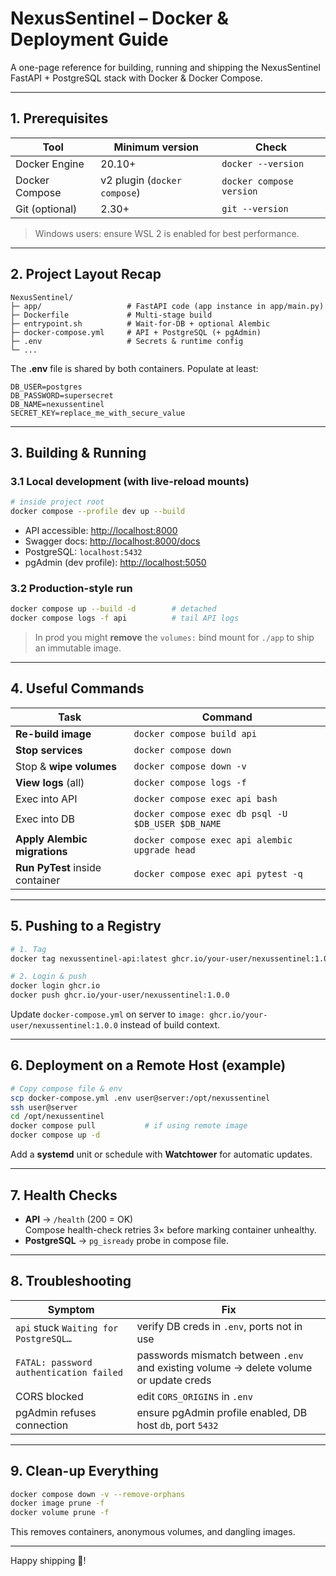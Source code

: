# NexusSentinel – Docker & Deployment Guide

A one-page reference for building, running and shipping the NexusSentinel FastAPI + PostgreSQL stack with Docker & Docker Compose.

---

## 1. Prerequisites

| Tool | Minimum version | Check |
|------|-----------------|-------|
| Docker Engine | 20.10+ | `docker --version` |
| Docker Compose | v2 plugin (`docker compose`) | `docker compose version` |
| Git (optional) | 2.30+ | `git --version` |

> Windows users: ensure WSL 2 is enabled for best performance.

---

## 2. Project Layout Recap

```
NexusSentinel/
├─ app/                   # FastAPI code (app instance in app/main.py)
├─ Dockerfile             # Multi-stage build
├─ entrypoint.sh          # Wait-for-DB + optional Alembic
├─ docker-compose.yml     # API + PostgreSQL (+ pgAdmin)
├─ .env                   # Secrets & runtime config
└─ ...
```

The **.env** file is shared by both containers. Populate at least:

```env
DB_USER=postgres
DB_PASSWORD=supersecret
DB_NAME=nexussentinel
SECRET_KEY=replace_me_with_secure_value
```

---

## 3. Building & Running

### 3.1 Local development (with live-reload mounts)

```bash
# inside project root
docker compose --profile dev up --build
```

* API accessible: <http://localhost:8000>
* Swagger docs: <http://localhost:8000/docs>
* PostgreSQL: `localhost:5432`
* pgAdmin (dev profile): <http://localhost:5050>

### 3.2 Production-style run

```bash
docker compose up --build -d        # detached
docker compose logs -f api          # tail API logs
```

> In prod you might **remove** the `volumes:` bind mount for `./app` to ship an immutable image.

---

## 4. Useful Commands

| Task | Command |
|------|---------|
| **Re-build image** | `docker compose build api` |
| **Stop services** | `docker compose down` |
| Stop & **wipe volumes** | `docker compose down -v` |
| **View logs** (all) | `docker compose logs -f` |
| Exec into API | `docker compose exec api bash` |
| Exec into DB | `docker compose exec db psql -U $DB_USER $DB_NAME` |
| **Apply Alembic migrations** | `docker compose exec api alembic upgrade head` |
| **Run PyTest** inside container | `docker compose exec api pytest -q` |

---

## 5. Pushing to a Registry

```bash
# 1. Tag
docker tag nexussentinel-api:latest ghcr.io/your-user/nexussentinel:1.0.0

# 2. Login & push
docker login ghcr.io
docker push ghcr.io/your-user/nexussentinel:1.0.0
```

Update `docker-compose.yml` on server to `image: ghcr.io/your-user/nexussentinel:1.0.0` instead of build context.

---

## 6. Deployment on a Remote Host (example)

```bash
# Copy compose file & env
scp docker-compose.yml .env user@server:/opt/nexussentinel
ssh user@server
cd /opt/nexussentinel
docker compose pull           # if using remote image
docker compose up -d
```

Add a **systemd** unit or schedule with **Watchtower** for automatic updates.

---

## 7. Health Checks

* **API** → `/health` (200 = OK)  
  Compose health-check retries 3× before marking container unhealthy.
* **PostgreSQL** → `pg_isready` probe in compose file.

---

## 8. Troubleshooting

| Symptom | Fix |
|---------|-----|
| `api` stuck `Waiting for PostgreSQL…` | verify DB creds in `.env`, ports not in use |
| `FATAL: password authentication failed` | passwords mismatch between `.env` and existing volume → delete volume or update creds |
| CORS blocked | edit `CORS_ORIGINS` in `.env` |
| pgAdmin refuses connection | ensure pgAdmin profile enabled, DB host `db`, port `5432` |

---

## 9. Clean-up Everything

```bash
docker compose down -v --remove-orphans
docker image prune -f
docker volume prune -f
```

This removes containers, anonymous volumes, and dangling images.

---

Happy shipping 🚀!
